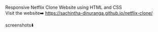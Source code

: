 Responsive Netflix Clone Website using HTML and CSS <br>
Visit the website➡️ https://sachintha-dinuranga.github.io/netflix-clone/

screenshots⬇️
